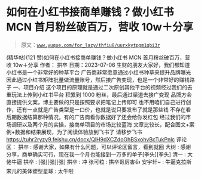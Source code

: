 # 如何在小红书接商单赚钱？做小红书 MCN 首月粉丝破百万，营收 10w＋分享

> 原文：[`www.yuque.com/for_lazy/thfiu8/uurxkytpgm1qbi3r`](https://www.yuque.com/for_lazy/thfiu8/uurxkytpgm1qbi3r)

<ne-h2 id="e08d6227" data-lake-id="e08d6227"><ne-heading-ext><ne-heading-anchor></ne-heading-anchor><ne-heading-fold></ne-heading-fold></ne-heading-ext><ne-heading-content><ne-text id="ua51bb020">(精华帖)(121 赞)如何在小红书接商单赚钱？做小红书 MCN 首月粉丝破百万，营收 10w＋分享</ne-text></ne-heading-content></ne-h2> <ne-p id="ub29abbda" data-lake-id="ub29abbda"><ne-text id="u1e3593f5">作者： 拱卒</ne-text></ne-p> <ne-p id="u6a60a59b" data-lake-id="u6a60a59b"><ne-text id="u0353c621">日期：2023-07-06</ne-text></ne-p> <ne-p id="uc4016e43" data-lake-id="uc4016e43"><ne-text id="u2dfba3b2">生财的朋友大家好，我们都知道小红书是一个非常好的种草平台</ne-text></ne-p> <ne-p id="u1a6d5c7c" data-lake-id="u1a6d5c7c"><ne-text id="u16c75c3f">广告商非常愿意通过小红书种草来提升品牌曝光</ne-text></ne-p> <ne-p id="u78545474" data-lake-id="u78545474"><ne-text id="u0a7246d6">因此通过小红书矩阵批量做流量账号，然后接广告变现，也是一个非常好的赚钱路子</ne-text></ne-p> <ne-quote id="u1db0a9a8" data-lake-id="u1db0a9a8"><ne-h1 id="62f9b872" data-lake-id="62f9b872"><ne-heading-ext><ne-heading-anchor></ne-heading-anchor><ne-heading-fold></ne-heading-fold></ne-heading-ext><ne-heading-content><ne-text id="u95cdb821">一、项目介绍</ne-text></ne-heading-content></ne-h1> <ne-p id="u35b9b12e" data-lake-id="u35b9b12e"><ne-text id="ucfcf091c">这个项目的原理就是通过二次原创其他平台的视频经过我们的去重玩法上传到小红书平台</ne-text></ne-p> <ne-p id="uf94d4b5f" data-lake-id="uf94d4b5f"><ne-text id="ue633b62c">积累到 1000 粉丝，最后通过渠道去接广变现</ne-text></ne-p> <ne-p id="udd53371a" data-lake-id="udd53371a"><ne-text id="u5e0cde45">品牌方会直接提供文案，博主要做的只是按照要求把笔记上传即可</ne-text></ne-p> <ne-p id="uc07e74c8" data-lake-id="uc07e74c8"><ne-text id="u6a54e71b">也不用咱们自己进行创作，还有一点就是广告类型是一口价，也就是说只要发布了就是那些钱</ne-text></ne-p> <ne-p id="u0bd83441" data-lake-id="u0bd83441"><ne-text id="ub37b4501">不存在看后期数据结算那种情况，有的广告商看你数据好了还会给你发红包</ne-text></ne-p> <ne-p id="u38be08c7" data-lake-id="u38be08c7"><ne-text id="ud26c5fd4">经过我们的市场调研以及两个月的实操，接商单项目的市场比较蓝海</ne-text></ne-p> <ne-p id="uc59396a1" data-lake-id="uc59396a1"><ne-text id="u453127a5">文章比较长，</ne-text><ne-text id="ufaf16ccd" ne-bold="true">配合图文+案例+数据和结果展现</ne-text><ne-text id="u98b80bca">，为了阅读体验放到飞书了</ne-text></ne-p> <ne-p id="u8773812e" data-lake-id="u8773812e"><ne-text id="uf1770c2e">请移步飞书</ne-text>[<ne-text id="u232c7639" ne-underline="true">https://tuhr2ryzy9.feishu.cn/docx/QlH9dXCZdoGhBSxohvBcTukPnlc</ne-text>](https://tuhr2ryzy9.feishu.cn/docx/QlH9dXCZdoGhBSxohvBcTukPnlc)</ne-p> <ne-hole id="ud4c2a558" data-lake-id="ud4c2a558"><ne-card data-card-name="hr" data-card-type="block" id="HGDQq" data-event-boundary="card"><ne-p id="ucde38d87" data-lake-id="ucde38d87"><ne-text id="ue4abbf43">评论区：</ne-text></ne-p> <ne-p id="u5b8a56b4" data-lake-id="u5b8a56b4"><ne-text id="u5840403c">拱卒 : 感谢大家，如果有什么问题，可以评论区留言，看到就回</ne-text> <ne-text id="ub3d86f20">大树 : 感谢分享，商单确实可行，现在我一个月也能接到一万多的单子[拳头][拳头]</ne-text> <ne-text id="u5be0f473">清一 : 大佬牛逼</ne-text> <ne-text id="u22fe0d91">拱卒 : [强][强][强]</ne-text> <ne-text id="u4dee3398">拱卒 : 冲</ne-text> <ne-text id="ub69d08c3">张可粒 : 拱卒哥厉害👍</ne-text> <ne-text id="u83ccd05b">安宇轩~ : 牛逼克拉斯</ne-text> <ne-text id="u61130cc7">宋儿的美体塑型星球 : 太牛啦</ne-text></ne-p></ne-card></ne-hole></ne-quote>